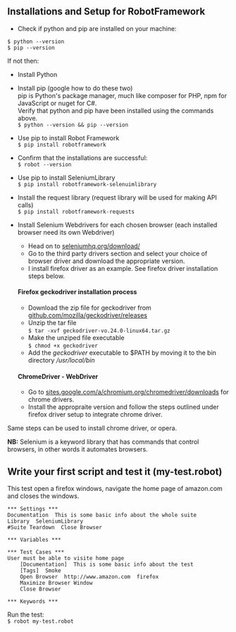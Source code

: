 ## Installations and Setup for RobotFramework
* Check if python and pip are installed on your machine:  
```
$ python --version  
$ pip --version  
```
If not then:
* Install Python  
* Install pip  (google how to do these two)  
pip is Python's package manager, much like composer for PHP, npm for JavaScript or nuget for C#.    
Verify that python and pip have been installed using the commands above.  
`$ python --version && pip --version`  
* Use pip to install Robot Framework  
`$ pip install robotframework`  
* Confirm that the installations are successful:  
`$ robot --version`  
* Use pip to install SeleniumLibrary  
`$ pip install robotframework-selenuimlibrary`  
* Install the request library (request library will be used for making API calls)  
`$ pip install robotframework-requests`  

* Install Selenium Webdrivers for each chosen browser (each installed browser need its own Webdriver)     
  * Head on to [seleniumhq.org/download/](https://www.seleniumhq.org/download/)
  * Go to the third party drivers section and select your choice of browser driver and download the appropriate version.  
  * I install firefox driver as an example. See firefox driver installation steps below.
  #### Firefox geckodriver installation process
  * Download the zip file for geckodriver from [github.com/mozilla/geckodriver/releases](https://github.com/mozilla/geckodriver/releases)
  * Unzip the tar  file  
    `$ tar -xvf geckodriver-vo.24.0-linux64.tar.gz`
  * Make the unziped file executable   
    `$ chmod +x geckodriver`
  * Add the _geckodriver_ executable to $PATH by moving it to the bin directory _/usr/local/bin_  
   #### ChromeDriver - WebDriver  
   * Go to [sites.google.com/a/chromium.org/chromedriver/downloads](https://sites.google.com/a/chromium.org/chromedriver/downloads)  for chrome drivers.    
   * Install the appropraite version and follow the steps outlined under firefox driver setup to integrate chrome driver.  

Same steps can be used to install chrome driver, or opera.  

__NB:__ Selenium is a keyword library that has commands that control browsers, in other words it automates browsers.  

## Write your first script and test it  (my-test.robot)
This test open a firefox windows, navigate the home page of amazon.com and closes the windows.
```
*** Settings ***
Documentation  This is some basic info about the whole suite
Library  SeleniumLibrary
#Suite Teardown  Close Browser

*** Variables ***

*** Test Cases ***
User must be able to visite home page
    [Documentation]  This is some basic info about the test
    [Tags]  Smoke
    Open Browser  http://www.amazon.com  firefox
    Maximize Browser Window
    Close Browser

*** Keywords ***
```
Run the test:  
`$ robot my-test.robot`  
